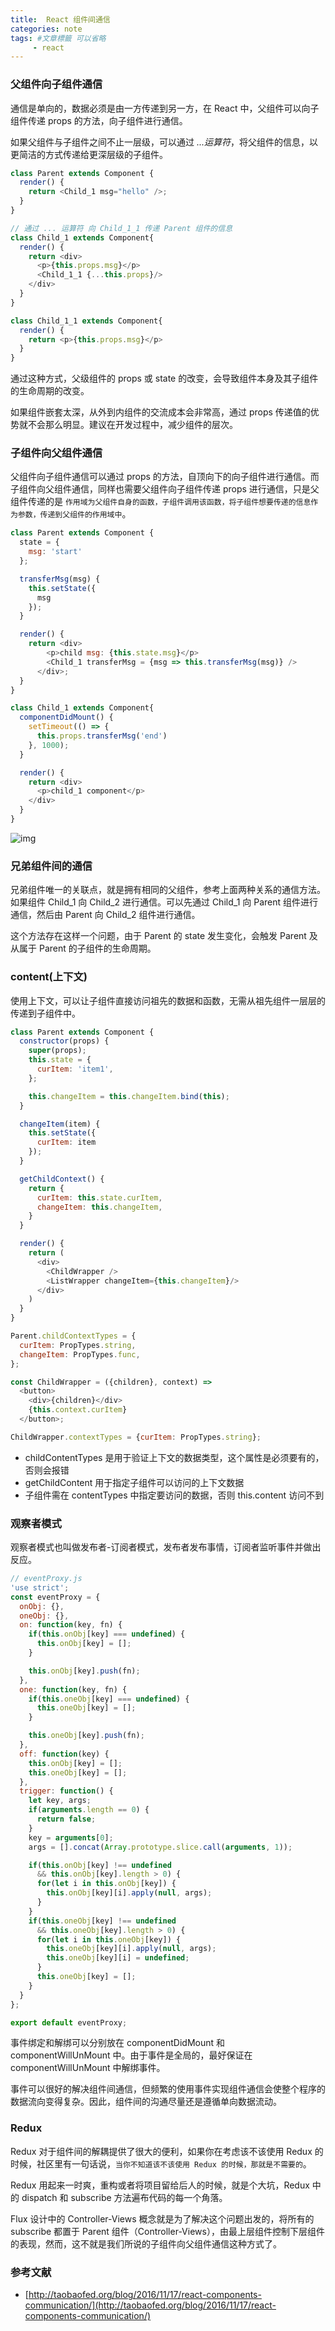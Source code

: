 ```yaml
---
title:  React 组件间通信
categories: note
tags: #文章標籤 可以省略
     - react
---
```


### 父组件向子组件通信

通信是单向的，数据必须是由一方传递到另一方，在 React 中，父组件可以向子组件传递 props 的方法，向子组件进行通信。

如果父组件与子组件之间不止一层级，可以通过 *...运算符*，将父组件的信息，以更简洁的方式传递给更深层级的子组件。

```js
class Parent extends Component {
  render() {
    return <Child_1 msg="hello" />;
  }
}

// 通过 ... 运算符 向 Child_1_1 传递 Parent 组件的信息
class Child_1 extends Component{
  render() {
    return <div>
      <p>{this.props.msg}</p>
      <Child_1_1 {...this.props}/>
    </div>
  }
}

class Child_1_1 extends Component{
  render() {
    return <p>{this.props.msg}</p>
  }
}
```

通过这种方式，父级组件的 props 或 state 的改变，会导致组件本身及其子组件的生命周期的改变。

如果组件嵌套太深，从外到内组件的交流成本会非常高，通过 props 传递值的优势就不会那么明显。建议在开发过程中，减少组件的层次。

### 子组件向父组件通信

父组件向子组件通信可以通过 props 的方法，自顶向下的向子组件进行通信。而子组件向父组件通信，同样也需要父组件向子组件传递 props 进行通信，只是父组件传递的是 `作用域为父组件自身的函数，子组件调用该函数，将子组件想要传递的信息作为参数，传递到父组件的作用域中`。

```js
class Parent extends Component {
  state = {
    msg: 'start'
  };

  transferMsg(msg) {
    this.setState({
      msg
    });
  }

  render() {
    return <div>
        <p>child msg: {this.state.msg}</p>
        <Child_1 transferMsg = {msg => this.transferMsg(msg)} />
      </div>;
  }
}

class Child_1 extends Component{
  componentDidMount() {
    setTimeout(() => {
      this.props.transferMsg('end')
    }, 1000);
  }

  render() {
    return <div>
      <p>child_1 component</p>
    </div>
  }
}
```

![img](https://sfault-image.b0.upaiyun.com/403/745/4037453217-56557a5c39d68_articlex)

### 兄弟组件间的通信

兄弟组件唯一的关联点，就是拥有相同的父组件，参考上面两种关系的通信方法。如果组件 Child_1 向 Child_2 进行通信。可以先通过 Child_1 向 Parent 组件进行通信，然后由 Parent 向 Child_2 组件进行通信。

这个方法存在这样一个问题，由于 Parent 的 state 发生变化，会触发 Parent 及从属于 Parent 的子组件的生命周期。

### content(上下文)

使用上下文，可以让子组件直接访问祖先的数据和函数，无需从祖先组件一层层的传递到子组件中。

```js
class Parent extends Component {
  constructor(props) {
    super(props);
    this.state = {
      curItem: 'item1',
    };

    this.changeItem = this.changeItem.bind(this);
  }

  changeItem(item) {
    this.setState({
      curItem: item
    });
  }

  getChildContext() {
    return {
      curItem: this.state.curItem,
      changeItem: this.changeItem,
    }
  }

  render() {
    return (
      <div>
        <ChildWrapper />
        <ListWrapper changeItem={this.changeItem}/>
      </div>
    )
  }
}

Parent.childContextTypes = {
  curItem: PropTypes.string,
  changeItem: PropTypes.func,
};

const ChildWrapper = ({children}, context) =>
  <button>
    <div>{children}</div>
    {this.context.curItem}
  </button>;

ChildWrapper.contextTypes = {curItem: PropTypes.string};
```

* childContentTypes 是用于验证上下文的数据类型，这个属性是必须要有的，否则会报错
* getChildContent 用于指定子组件可以访问的上下文数据
* 子组件需在 contentTypes 中指定要访问的数据，否则 this.content 访问不到

### 观察者模式

观察者模式也叫做发布者-订阅者模式，发布者发布事情，订阅者监听事件并做出反应。

```js
// eventProxy.js
'use strict';
const eventProxy = {
  onObj: {},
  oneObj: {},
  on: function(key, fn) {
    if(this.onObj[key] === undefined) {
      this.onObj[key] = [];
    }

    this.onObj[key].push(fn);
  },
  one: function(key, fn) {
    if(this.oneObj[key] === undefined) {
      this.oneObj[key] = [];
    }

    this.oneObj[key].push(fn);
  },
  off: function(key) {
    this.onObj[key] = [];
    this.oneObj[key] = [];
  },
  trigger: function() {
    let key, args;
    if(arguments.length == 0) {
      return false;
    }
    key = arguments[0];
    args = [].concat(Array.prototype.slice.call(arguments, 1));

    if(this.onObj[key] !== undefined
      && this.onObj[key].length > 0) {
      for(let i in this.onObj[key]) {
        this.onObj[key][i].apply(null, args);
      }
    }
    if(this.oneObj[key] !== undefined
      && this.oneObj[key].length > 0) {
      for(let i in this.oneObj[key]) {
        this.oneObj[key][i].apply(null, args);
        this.oneObj[key][i] = undefined;
      }
      this.oneObj[key] = [];
    }
  }
};

export default eventProxy;
```

事件绑定和解绑可以分别放在 componentDidMount 和 componentWillUnMount 中。由于事件是全局的，最好保证在 componentWillUnMount 中解绑事件。

事件可以很好的解决组件间通信，但频繁的使用事件实现组件通信会使整个程序的数据流向变得复杂。因此，组件间的沟通尽量还是遵循单向数据流动。

### Redux

Redux 对于组件间的解耦提供了很大的便利，如果你在考虑该不该使用 Redux 的时候，社区里有一句话说，`当你不知道该不该使用 Redux 的时候，那就是不需要的`。

Redux 用起来一时爽，重构或者将项目留给后人的时候，就是个大坑，Redux 中的 dispatch 和 subscribe 方法遍布代码的每一个角落。

Flux 设计中的 Controller-Views 概念就是为了解决这个问题出发的，将所有的 subscribe 都置于 Parent 组件（Controller-Views），由最上层组件控制下层组件的表现，然而，这不就是我们所说的子组件向父组件通信这种方式了。

### 参考文献

* [http://taobaofed.org/blog/2016/11/17/react-components-communication/](http://taobaofed.org/blog/2016/11/17/react-components-communication/)
